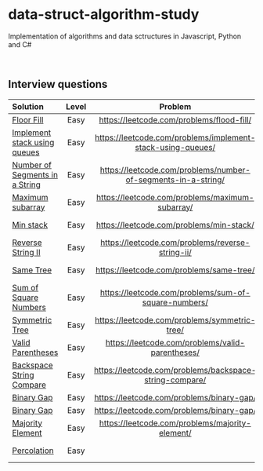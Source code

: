 # data-struct-algorithm-study

Implementation of algorithms and data sctructures in Javascript, Python and C#

<br> 

## Interview questions

| Solution      | Level | Problem    | Deadline
| :---        |    :----:   |          :----: |    ---:
|   [Floor Fill]()    | Easy       |https://leetcode.com/problems/flood-fill/|Tue 19th|
| [Implement stack using queues]()   | Easy        | https://leetcode.com/problems/implement-stack-using-queues/     |Tue 19th|
|   [Number of Segments in a String]()    | Easy       |https://leetcode.com/problems/number-of-segments-in-a-string/|Tue 19th|
|[Maximum subarray]()|Easy|https://leetcode.com/problems/maximum-subarray/|Wed 20th|
|[Min stack]()|Easy|https://leetcode.com/problems/min-stack/|Wed 20th|
|[Reverse String II]()|Easy|https://leetcode.com/problems/reverse-string-ii/|Wed 20th|
|[Same Tree]()|Easy|https://leetcode.com/problems/same-tree/|Thurs 21st|
|[Sum of Square Numbers]()|Easy|https://leetcode.com/problems/sum-of-square-numbers/|Thurs 21st|
|[Symmetric Tree]()|Easy|https://leetcode.com/problems/symmetric-tree/|Thurs 21st|
|[Valid Parentheses]()|Easy|https://leetcode.com/problems/valid-parentheses/|Fri 22nd|
|[Backspace String Compare]()|Easy|https://leetcode.com/problems/backspace-string-compare/|Fri 22nd|
|[ Binary Gap]()|Easy|https://leetcode.com/problems/binary-gap/|Fri 22nd|
|[Binary Gap]()|Easy|https://leetcode.com/problems/binary-gap/|Sat 23rd|
|[Majority Element]()|Easy|https://leetcode.com/problems/majority-element/|Sat 23rd|
|[Percolation]()|Easy||Sun 24th|
